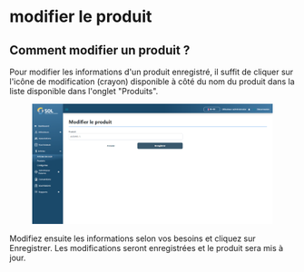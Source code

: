 # modifier le produit

## Comment modifier un produit ?&#x20;

Pour modifier les informations d'un produit enregistré, il suffit de cliquer sur l'icône de modification (crayon) disponible à côté du nom du produit dans la liste disponible dans l'onglet "Produits".

<figure><img src="../../../../.gitbook/assets/prod-upd.png" alt=""><figcaption></figcaption></figure>

Modifiez ensuite les informations selon vos besoins et cliquez sur Enregistrer. Les modifications seront enregistrées et le produit sera mis à jour.
